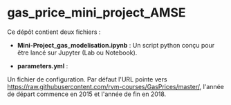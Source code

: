 # gas_price_mini_project_AMSE

Ce dépôt contient deux fichiers :

- **Mini-Project_gas_modelisation.ipynb** :
Un script python conçu pour être lancé sur Jupyter (Lab ou Notebook).

- **parameters.yml** :

Un fichier de configuration. Par défaut l'URL pointe vers https://raw.githubusercontent.com/rvm-courses/GasPrices/master/, l'année de départ commence en 2015 et l'année de fin en 2018.

